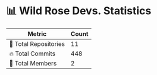 # 📊 Wild Rose Devs. Statistics

| Metric            | Count |
|------------------|------|
| 📂 Total Repositories | 11 |
| 🔥 Total Commits   | 448 |
| 👥 Total Members   | 2 |

